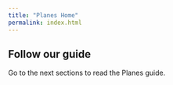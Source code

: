 ```yaml
---
title: "Planes Home"
permalink: index.html
---
```


## Follow our guide

Go to the next sections to read the Planes guide.
